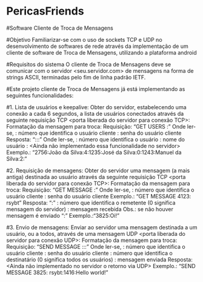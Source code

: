 # PericasFriends
#Software Cliente de Troca de Mensagens

#Objetivo
Familiarizar-se com o uso de sockets TCP e UDP no desenvolvimento de softwares de rede através da implementação de um cliente de
software de Troca de Mensagens, utilizando a plataforma android

#Requisitos do sistema
O cliente de Troca de Mensagens deve se comunicar com o servidor <seu.servidor.com> de
mensagens na forma de strings ASCII, terminadas pelo fim de linha padrão IETF.

#Este projeto cliente de Troca de Mensagens já está implementando as seguintes funcionalidades: 

#1. Lista de usuários e keepalive: 
Obter do servidor, estabelecendo uma conexão a cada 6 segundos, a lista de usuários
conectados através da seguinte requisição TCP <porta liberada do servidor para conexão TCP>: 
  Formatação da mensagem para troca:
      Requisição: “GET USERS <userid>:<passwd>” 
      Onde ler-se,
        <userid>: número que identifica o usuário cliente
        <passwd>: senha do usuário cliente 
      Resposta: “<userid>:<username>:<wins>:”
      Onde ler-se,
        <userid>: número que identifica o usuário
        <username>: nome do usuário
        <wins>: <Ainda não implementado essa funcionalidade no servidor>
      Exemplo.: “2756:João da Silva:4:1235:José da Silva:0:1243:Manuel da Silva:2:”

#2. Requisição de mensagens: 
Obter do servidor uma mensagem (a mais antiga) destinada ao usuário através da seguinte
requisição TCP <porta liberada do servidor para conexão TCP>:
 Formatação da mensagem para troca:
    Requisição: “GET MESSAGE <userid>:<passwd>”
    Onde ler-se,
      <userid>: número que identifica o usuário cliente
      <passwd>: senha do usuário cliente 
    Exemplo.: “GET MESSAGE 4123: rsybt” 
    Resposta: “<userid>:<msg>” 
      <userid>: número que identifica o remetente (0 significa mensagem do servidor)
      <msg>: mensagem recebida
      Obs.: se não houver mensagem é enviado “:”
    Exemplo.:“3825:Oi!” 

#3. Envio de mensagens: 
Enviar ao servidor uma mensagem destinada a um usuário, ou a todos, através de uma mensagem
UDP <porta liberada do servidor para conexão UDP>:
  Formatação da mensagem para troca:
    Requisição: “SEND MESSAGE <userid1>:<passwd1>:<userid2>:<msg>” 
    Onde ler-se,
      <userid1>: número que identifica o usuário cliente
      <passwd1>: senha do usuário cliente
      <userid2>: número que identifica o destinatário (0 significa todos os usuários)
      <msg>: mensagem enviada 
    Resposta: <Ainda não implementado no servidor o retorno via UDP>
    Exemplo.: “SEND MESSAGE 3825: rsybt:1416:Hello world!” 



